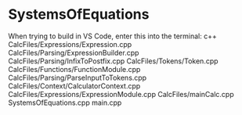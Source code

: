 # SystemsOfEquations

When trying to build in VS Code, enter this into the terminal:
c++ CalcFiles/Expressions/Expression.cpp CalcFiles/Parsing/ExpressionBuilder.cpp CalcFiles/Parsing/InfixToPostfix.cpp CalcFiles/Tokens/Token.cpp CalcFiles/Functions/FunctionModule.cpp CalcFiles/Parsing/ParseInputToTokens.cpp CalcFiles/Context/CalculatorContext.cpp CalcFiles/Expressions/ExpressionModule.cpp CalcFiles/mainCalc.cpp SystemsOfEquations.cpp main.cpp